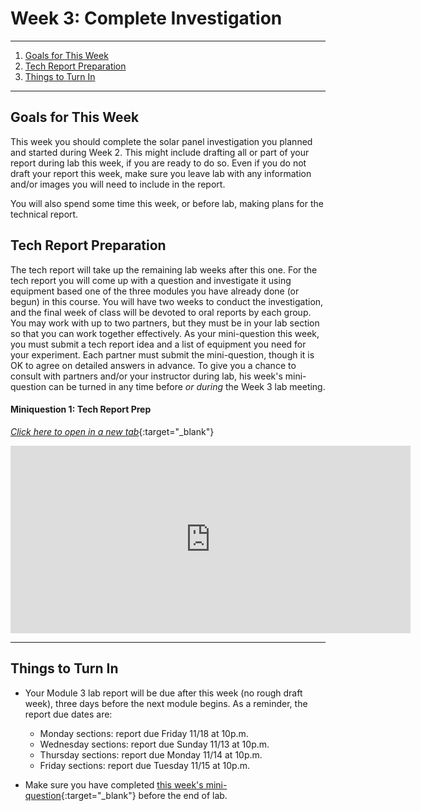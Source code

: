 # Week 3:  Complete Investigation

-------------------------------------------
1. [Goals for This Week](#goals-for-this-week)
2. [Tech Report Preparation](#tech-report-preparation)
3. [Things to Turn In](#things-to-turn-in)

--------------------------------------------

## Goals for This Week

This week you should complete the solar panel investigation you planned and started during Week 2.  This might include drafting all or part of your report during lab this week, if you are ready to do so.  Even if you do not draft your report this week, make sure you leave lab with any information and/or images you will need to include in the report.

You will also spend some time this week, or before lab, making plans for the technical report.

## Tech Report Preparation

The tech report will take up the remaining lab weeks after this one.  For the tech report you will come up with a question and investigate it using equipment based one of the three modules you have already done (or begun) in this course.  You will have two weeks to conduct the investigation, and the final week of class will be devoted to oral reports by each group.  You may work with up to two partners, but they must be in your lab section so that you can work together effectively.  As your mini-question this week, you must submit a tech report idea and a list of equipment you need for your experiment.  Each partner must submit the mini-question, though it is OK to agree on detailed answers in advance.  To give you a chance to consult with partners and/or your instructor during lab, his week's mini-question can be turned in any time before _or during_ the Week 3 lab meeting.

#### Miniquestion 1: Tech Report Prep
[*Click here to open in a new tab*](https://docs.google.com/forms/d/e/1FAIpQLSc-mVqUaDRZLTJECnLFxtkiuN3_-ugvpgEZ9-iVfyUCnGx-5A/viewform){:target="_blank"}

<iframe src="https://docs.google.com/forms/d/e/1FAIpQLSc-mVqUaDRZLTJECnLFxtkiuN3_-ugvpgEZ9-iVfyUCnGx-5A/viewform?embedded=true" width="640" height="300" frameborder="0" marginheight="0" marginwidth="0">Loading…
</iframe>

---------

## Things to Turn In

+ Your Module 3 lab report will be due after this week (no rough draft week), three days before the next module begins.  As a reminder, the report due dates are:
    + Monday sections:  report due Friday 11/18 at 10p.m.
    + Wednesday sections:  report due Sunday 11/13 at 10p.m.
    + Thursday sections:  report due Monday 11/14 at 10p.m.
    + Friday sections:  report due Tuesday 11/15 at 10p.m.

+ Make sure you have completed [this week's mini-question](mini-questions#week-3){:target="_blank"} before the end of lab.








